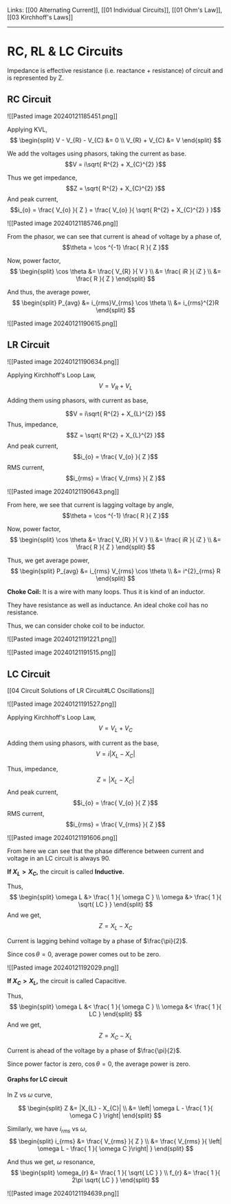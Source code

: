 Links: [[00 Alternating Current]], [[01 Individual Circuits]], [[01 Ohm's Law]], [[03 Kirchhoff's Laws]]
___
# RC, RL & LC Circuits
Impedance is effective resistance (i.e. reactance + resistance) of circuit and is represented by Z.

## RC Circuit
![[Pasted image 20240121185451.png]]

Applying KVL,
$$
\begin{split}
V - V_{R} - V_{C} &= 0 \\
V_{R} + V_{C} &= V
\end{split}
$$

We add the voltages using phasors, taking the current as base. 
$$V = i\sqrt{ R^{2} + X_{C}^{2} }$$

Thus we get impedance,
$$Z = \sqrt{ R^{2} + X_{C}^{2} }$$
And peak current,
$$i_{o} = \frac{ V_{o} }{ Z } = \frac{ V_{o} }{ \sqrt{ R^{2} + X_{C}^{2} } }$$

![[Pasted image 20240121185746.png]]

From the phasor, we can see that current is ahead of voltage by a phase of,
$$\theta = \cos ^{-1} \frac{ R }{ Z }$$

Now, power factor,
$$
\begin{split}
\cos \theta &= \frac{ V_{R} }{ V } \\
&= \frac{ iR }{ iZ } \\
&= \frac{ R }{ Z }
\end{split}
$$

And thus, the average power,
$$
\begin{split}
P_{avg} &= i_{rms}V_{rms} \cos \theta \\
&= i_{rms}^{2}R 
\end{split}
$$

![[Pasted image 20240121190615.png]]


## LR Circuit 

![[Pasted image 20240121190634.png]]

Applying Kirchhoff's Loop Law,
$$V = V_{R} + V_{L}$$

Adding them using phasors, with current as base,

$$V = i\sqrt{ R^{2} + X_{L}^{2} }$$
Thus, impedance,
$$Z = \sqrt{ R^{2} + X_{L}^{2} }$$
And peak current,
$$i_{o} = \frac{ V_{o} }{ Z }$$
RMS current,
$$i_{rms} = \frac{ V_{rms} }{ Z }$$

![[Pasted image 20240121190643.png]]

From here, we see that current is lagging voltage by angle,
$$\theta = \cos ^{-1} \frac{ R }{ Z }$$

Now, power factor,
$$
\begin{split}
\cos \theta &= \frac{ V_{R} }{ V } \\
&= \frac{ iR }{ iZ } \\
&= \frac{ R }{ Z }
\end{split}
$$

Thus, we get average power,
$$
\begin{split}
P_{avg} &= i_{rms} V_{rms} \cos \theta \\
&= i^{2}_{rms} R 
\end{split}
$$

 **Choke Coil:** It is a wire with many loops. Thus it is kind of an inductor. 

They have resistance as well as inductance. An ideal choke coil has no resistance. 

Thus, we can consider choke coil to be inductor.

![[Pasted image 20240121191221.png]]

![[Pasted image 20240121191515.png]]


## LC Circuit
[[04 Circuit Solutions of LR Circuit#LC Oscillations]]

![[Pasted image 20240121191527.png]]

Applying Kirchhoff's Loop Law,
$$V = V_{L} + V_{C}$$

Adding them using phasors, with current as the base,
$$V = i|X_{L} - X_{C}|$$

Thus, impedance,
$$Z = |X_{L} - X_{C}|$$
And peak current,
$$i_{o} = \frac{ V_{o} }{ Z }$$
RMS current,
$$i_{rms} = \frac{ V_{rms} }{ Z }$$

![[Pasted image 20240121191606.png]]

From here we can see that the phase difference between current and voltage in an LC circuit is always 90.

**If $X_{L} > X_{C}$,** the circuit is called **Inductive.**

Thus,
$$
\begin{split}
\omega L &> \frac{ 1 }{ \omega C } \\
\omega &> \frac{ 1 }{ \sqrt{ LC } }
\end{split}
$$
And we get,
$$Z = X_{L} - X_{C}$$

Current is lagging behind voltage by a phase of $\frac{\pi}{2}$.

Since $\cos \theta = 0$, average power comes out to be zero. 

![[Pasted image 20240121192029.png]]

**If $X_{C} > X_{L}$,** the circuit is called Capacitive. 

Thus,
$$
\begin{split}
\omega L &< \frac{ 1 }{ \omega C } \\
\omega &< \frac{ 1 }{ LC }
\end{split}
$$
And we get,
$$Z = X_{C} - X_{L}$$

Current is ahead of the voltage by a phase of $\frac{\pi}{2}$. 

Since power factor is zero, $\cos \theta = 0$, the average power is zero. 

#### Graphs for LC circuit

In Z vs $\omega$ curve,

$$
\begin{split}
Z &= |X_{L} - X_{C}| \\
&= \left| \omega L - \frac{ 1 }{ \omega C } \right| 
\end{split}
$$

Similarly, we have $i_{rms}$ vs $\omega$,
$$
\begin{split}
i_{rms} &= \frac{ V_{rms} }{ Z } \\
&= \frac{ V_{rms} }{ \left| \omega L - \frac{ 1 }{ \omega C }\right| }
\end{split}
$$

And thus we get, $\omega$ resonance, 
$$
\begin{split}
\omega_{r} &= \frac{ 1 }{ \sqrt{ LC } } \\
f_{r} &= \frac{ 1 }{ 2\pi \sqrt{ LC } }
\end{split}
$$

![[Pasted image 20240121194639.png]]


